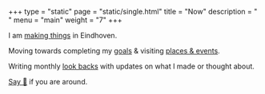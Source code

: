 +++
type = "static"
page = "static/single.html"
title = "Now"
description = " "
menu = "main"
weight = "7"
+++

I am [making things](../projects) in Eindhoven.

Moving towards completing my [goals](https://wiki.nikitavoloboev.xyz/focusing/goals) & visiting [places & events](https://calendar.google.com/calendar/embed?src=vb3ao4euc3saeoj2qambtlr5vg%40group.calendar.google.com&ctz=Europe%2FAmsterdam&mode=AGENDA).

Writing monthly [look backs](https://wiki.nikitavoloboev.xyz/looking-back) with updates on what I made or thought about.

[Say 👋](https://twitter.com/nikitavoloboev) if you are around.
